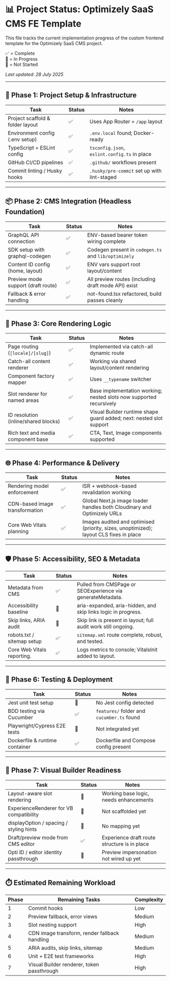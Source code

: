 # 📊 Project Status: Optimizely SaaS CMS FE Template

This file tracks the current implementation progress of the custom frontend template for the Optimizely SaaS CMS project.

✅ = Complete  
🔄 = In Progress  
🔲 = Not Started

_Last updated: 28 July 2025_

---

## 🧱 Phase 1: Project Setup & Infrastructure

| Task                             | Status | Notes                                        |
| -------------------------------- | ------ | -------------------------------------------- |
| Project scaffold & folder layout | ✅     | Uses App Router + `/app` layout              |
| Environment config (.env setup)  | ✅     | `.env.local` found; Docker-ready             |
| TypeScript + ESLint config       | ✅     | `tsconfig.json`, `eslint.config.ts` in place |
| GitHub CI/CD pipelines           | ✅     | `.github/` workflows present                 |
| Commit linting / Husky hooks     | ✅     | `.husky/pre-commit` set up with lint-staged  |

---

## 📦 Phase 2: CMS Integration (Headless Foundation)

| Task                               | Status | Notes                                                |
| ---------------------------------- | ------ | ---------------------------------------------------- |
| GraphQL API connection             | ✅     | ENV-based bearer token wiring complete               |
| SDK setup with graphql-codegen     | ✅     | Codegen present in `codegen.ts` and `lib/optimizely` |
| Content ID config (home, layout)   | ✅     | ENV vars support root layout/content                 |
| Preview mode support (draft route) | ✅     | All preview routes (including draft mode API) exist  |
| Fallback & error handling          | ✅     | not-found.tsx refactored, build passes cleanly       |

---

## 🧱 Phase 3: Core Rendering Logic

| Task                                 | Status | Notes                                                               |
| ------------------------------------ | ------ | ------------------------------------------------------------------- |
| Page routing (`[locale]/[slug]`)     | ✅     | Implemented via catch-all dynamic route                             |
| Catch-all content renderer           | ✅     | Working via shared layout/content rendering                         |
| Component factory mapper             | ✅     | Uses `__typename` switcher                                          |
| Slot renderer for named areas        | ✅     | Base implementation working; nested slots now supported recursively |
| ID resolution (inline/shared blocks) | ✅     | Visual Builder runtime shape guard added; next: nested slot support |
| Rich text and media component base   | ✅     | CTA, Text, Image components supported                               |

---

## 🌐 Phase 4: Performance & Delivery

| Task                           | Status | Notes                                                                                  |
| ------------------------------ | ------ | -------------------------------------------------------------------------------------- |
| Rendering model enforcement    | ✅     | ISR + webhook-based revalidation working                                               |
| CDN-based image transformation | ✅     | Global Next.js image loader handles both Cloudinary and Optimizely URLs                |
| Core Web Vitals planning       | ✅     | Images audited and optimised (priority, sizes, unoptimized); layout CLS fixes in place |

---

## 🛡️ Phase 5: Accessibility, SEO & Metadata

| Task                       | Status | Notes                                                          |
| -------------------------- | ------ | -------------------------------------------------------------- |
| Metadata from CMS          | ✅     | Pulled from CMSPage or SEOExperience via generateMetadata.     |
| Accessibility baseline     | 🔄     | aria-expanded, aria-hidden, and skip links logic in progress.  |
| Skip links, ARIA audit     | 🔲     | Skip link is present in layout; full audit work still ongoing. |
| robots.txt / sitemap setup | ✅     | `sitemap.xml` route complete, robust, and tested.              |
| Core Web Vitals reporting. | ✅     | Logs metrics to console; VitalsInit added to layout.           |

---

## 🧪 Phase 6: Testing & Deployment

| Task                           | Status | Notes                                      |
| ------------------------------ | ------ | ------------------------------------------ |
| Jest unit test setup           | 🔲     | No Jest config detected                    |
| BDD testing via Cucumber       | ✅     | `features/` folder and `cucumber.ts` found |
| Playwright/Cypress E2E tests   | 🔲     | Not integrated yet                         |
| Dockerfile & runtime container | ✅     | Dockerfile and Compose config present      |

---

## 🧩 Phase 7: Visual Builder Readiness

| Task                                    | Status | Notes                                        |
| --------------------------------------- | ------ | -------------------------------------------- |
| Layout-aware slot rendering             | 🔄     | Working base logic, needs enhancements       |
| ExperienceRenderer for VB compatibility | 🔲     | Not scaffolded yet                           |
| displayOption / spacing / styling hints | 🔲     | No mapping yet                               |
| Draft/preview mode from CMS editor      | ✅     | Experience draft route structure is in place |
| Opti ID / editor identity passthrough   | 🔲     | Preview impersonation not wired up yet       |

---

## ⏱️ Estimated Remaining Workload

| Phase | Remaining Tasks                               | Complexity |
| ----- | --------------------------------------------- | ---------- |
| 1     | Commit hooks                                  | Low        |
| 2     | Preview fallback, error views                 | Medium     |
| 3     | Slot nesting support                          | High       |
| 4     | CDN image transform, render fallback handling | Medium     |
| 5     | ARIA audits, skip links, sitemap              | Medium     |
| 6     | Unit + E2E test frameworks                    | High       |
| 7     | Visual Builder renderer, token passthrough    | High       |
